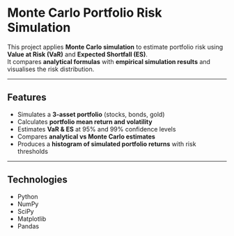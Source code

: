 # Monte Carlo Portfolio Risk Simulation

This project applies **Monte Carlo simulation** to estimate portfolio risk using **Value at Risk (VaR)** and **Expected Shortfall (ES)**.  
It compares **analytical formulas** with **empirical simulation results** and visualises the risk distribution.  

---

## Features
- Simulates a **3-asset portfolio** (stocks, bonds, gold)  
- Calculates **portfolio mean return and volatility**  
- Estimates **VaR & ES** at 95% and 99% confidence levels  
- Compares **analytical vs Monte Carlo estimates**  
- Produces a **histogram of simulated portfolio returns** with risk thresholds  

---

## Technologies
- Python  
- NumPy  
- SciPy  
- Matplotlib  
- Pandas  


